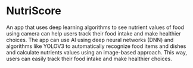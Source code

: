 # NutriScore
An app that uses deep learning algorithms to see nutrient values of food using camera can help users track their food intake and make healthier choices. The app can use AI using deep neural networks (DNN) and algorithms like YOLOV3 to automatically recognize food items and dishes and calculate nutrients values using an image-based approach. This way, users can easily track their food intake and make healthier choices.
